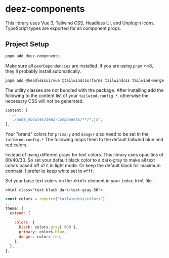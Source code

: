 # deez-components

This library uses Vue 3, Tailwind CSS, Headless UI, and Unplugin Icons.
TypeScript types are exported for all component props.

## Project Setup

```sh
pnpm add deez-components
```

Make sure all `peerDependencies` are installed. If you are using `pnpm` >=8, they'll probably install automatically.

```sh
pnpm add @headlessui/vue @tailwindcss/forms tailwindcss tailwind-merge vue vue-router tailwind-merge
```

The utility classes are not bundled with the package. After installing add the following to the content list of your `tailwind.config.*`, otherwise the necessary CSS will not be generated.

```js
content: [
  ...
  './node_modules/deez-components/**/*.js',
],
```

Your "brand" colors for `primary` and `danger` also need to be set in the `tailwind.config.*`
The following maps them to the default tailwind blue and red colors.

Instead of using different grays for text colors. This library uses opacities of 60/40/30.
So set your default black color to a dark-gray to make all text colors based off of it in light mode. Or keep the default black for maximum contrast. I prefer to keep white set to `#fff`.

Set your base text colors on the `<html>` element in your `index.html` file.

```
<html class="text-black dark:text-gray-50">
```

```js
const colors = require('tailwindcss/colors');
...
theme: {
  extend: {
    ...
    colors: {
      black: colors.gray['900'],
      primary: colors.blue,
      danger: colors.red,
    },
  },
},
```
